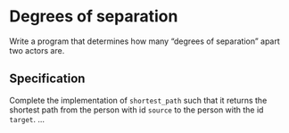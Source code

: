 # Degrees of separation

Write a program that determines how many “degrees of separation” apart two actors are.

## Specification

Complete the implementation of `shortest_path` such that it returns the shortest path from the person with id `source` to the person with the id `target`.
...
